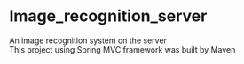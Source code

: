 # Image_recognition_server
An image recognition system on the server </br>
This project using Spring MVC framework was built by Maven
